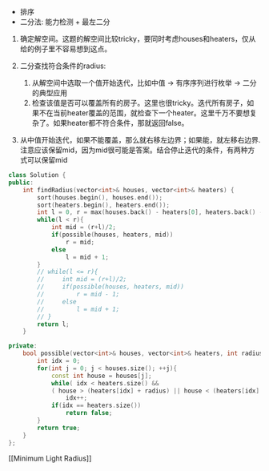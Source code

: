 -   排序
-   二分法: 能力检测 + 最左二分

1. 确定解空间。这题的解空间比较tricky，要同时考虑houses和heaters，仅从给的例子里不容易想到这点。

2. 二分查找符合条件的radius:
	1. 从解空间中选取一个值开始迭代，比如中值 -> 有序序列进行枚举 -> 二分的典型应用
	2. 检查该值是否可以覆盖所有的房子。这里也很tricky。迭代所有房子，如果不在当前heater覆盖的范围，就检查下一个heater。这里千万不要想复杂了。如果heater都不符合条件，那就返回false。

3. 从中值开始迭代，如果不能覆盖，那么就右移左边界；如果能，就左移右边界. 注意应该保留mid，因为mid很可能是答案。结合停止迭代的条件，有两种方式可以保留mid
```cpp
class Solution {
public:
    int findRadius(vector<int>& houses, vector<int>& heaters) {
        sort(houses.begin(), houses.end());
        sort(heaters.begin(), heaters.end());
        int l = 0, r = max(houses.back() - heaters[0], heaters.back() - houses[0]);
        while(l < r){
            int mid = (r+l)/2;
            if(possible(houses, heaters, mid))
                r = mid;
            else
                l = mid + 1;
        }
        // while(l <= r){
        //     int mid = (r+l)/2;
        //     if(possible(houses, heaters, mid))
        //         r = mid - 1;
        //     else
        //         l = mid + 1;
        // }
        return l;
    }

private:
    bool possible(vector<int>& houses, vector<int>& heaters, int radius){
        int idx = 0;
        for(int j = 0; j < houses.size(); ++j){
            const int house = houses[j];
            while( idx < heaters.size() && 
            ( house > (heaters[idx] + radius) || house < (heaters[idx] - radius) ))
                idx++;
            if(idx == heaters.size())
                return false;
        }
        return true;
    }
};
```

[[Minimum Light Radius]]
